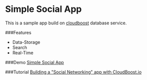 Simple Social App
=================
This is a sample app build on [cloudboost](https://www.cloudboost.io) database service. 

###Features
+ Data-Storage
+ Search
+ Real-Time

###Demo
[Simple Social App](http://cloudboost.github.io/socialNetApp/)

###Tutorial
[Building a "Social Networking" app with CloudBoost.io](http://blog.cloudboost.io/building-a-sample-social-networking-app-with-cloudboost-io/)

